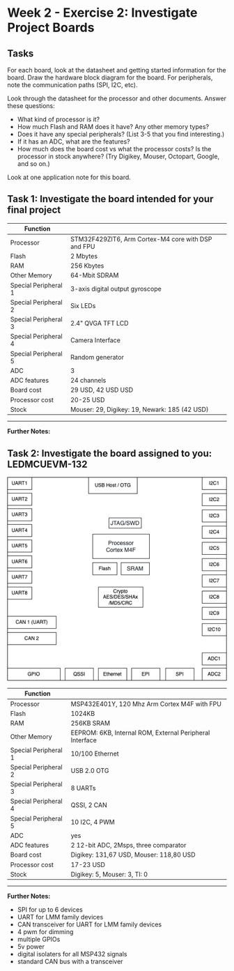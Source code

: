 # Week 2 - Exercise 2: Investigate Project Boards

## Tasks

For each board, look at the datasheet and getting started information for the board. Draw the hardware block diagram for the board. For peripherals, note the communication paths (SPI, I2C, etc).

Look through the datasheet for the processor and other documents. Answer these questions:

- What kind of processor is it?
- How much Flash and RAM does it have? Any other memory types?
- Does it have any special peripherals? (List 3-5 that you find interesting.)
- If it has an ADC, what are the features?
- How much does the board cost vs what the processor costs? Is the processor in stock anywhere? (Try Digikey, Mouser, Octopart, Google, and so on.)

Look at one application note for this board.

## Task 1: Investigate the board intended for your final project

| Function             |                                                    |
| -------------------- | -------------------------------------------------- |
| Processor            | STM32F429ZIT6, Arm Cortex-M4 core with DSP and FPU |
| Flash                | 2 Mbytes                                           |
| RAM                  | 256 Kbytes                                         |
| Other Memory         | 64-Mbit SDRAM                                      |
| Special Peripheral 1 | 3-axis digital output gyroscope                    |
| Special Peripheral 2 | Six LEDs                                           |
| Special Peripheral 3 | 2.4" QVGA TFT LCD                                  |
| Special Peripheral 4 | Camera Interface                                   |
| Special Peripheral 5 | Random generator                                   |
| ADC                  | 3                                                  |
| ADC features         | 24 channels                                        |
| Board cost           | 29 USD, 42 USD USD                                 |
| Processor cost       | 20-25 USD                                          |
| Stock                | Mouser: 29, Digikey: 19, Newark: 185 (42 USD)      |

---

**Further Notes:**

## Task 2: Investigate the board assigned to you: LEDMCUEVM-132

![Hardware Block Diagram](./week-2-board-LEDMCUEVM-132.drawio.png)

| Function             |                                                          |
| -------------------- | -------------------------------------------------------- |
| Processor            | MSP432E401Y, 120 Mhz Arm Cortex M4F with FPU             |
| Flash                | 1024KB                                                   |
| RAM                  | 256KB SRAM                                               |
| Other Memory         | EEPROM: 6KB, Internal ROM, External Peripheral Interface |
| Special Peripheral 1 | 10/100 Ethernet                                          |
| Special Peripheral 2 | USB 2.0 OTG                                              |
| Special Peripheral 3 | 8 UARTs                                                  |
| Special Peripheral 4 | QSSI, 2 CAN                                              |
| Special Peripheral 5 | 10 I2C, 4 PWM                                            |
| ADC                  | yes                                                      |
| ADC features         | 2 12-bit ADC, 2Msps, three comparator                    |
| Board cost           | Digikey: 131,67 USD, Mouser: 118,80 USD                  |
| Processor cost       | 17-23 USD                                                |
| Stock                | Digikey: 5, Mouser: 3, TI: 0                             |

---

**Further Notes:**

- SPI for up to 6 devices
- UART for LMM family devices
- CAN transceiver for UART for LMM family devices
- 4 pwm for dimming
- multiple GPIOs
- 5v power
- digital isolaters for all MSP432 signals
- standard CAN bus with a transceiver
